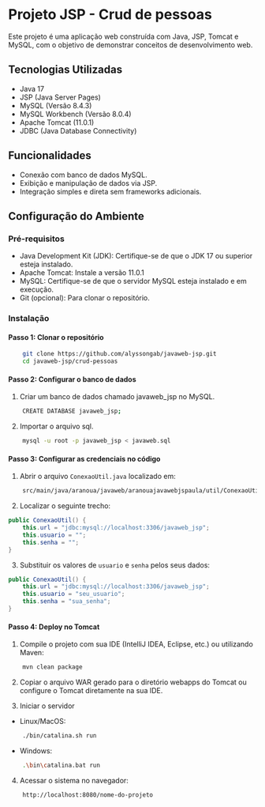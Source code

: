 # Projeto JSP - Crud de pessoas
Este projeto é uma aplicação web construída com Java, JSP, Tomcat e MySQL, com o objetivo de demonstrar conceitos de desenvolvimento web.
## Tecnologias Utilizadas

- Java 17
- JSP (Java Server Pages)
- MySQL (Versão 8.4.3)
- MySQL Workbench (Versão 8.0.4)
- Apache Tomcat (11.0.1)
- JDBC (Java Database Connectivity)
## Funcionalidades

- Conexão com banco de dados MySQL.
- Exibição e manipulação de dados via JSP.
- Integração simples e direta sem frameworks adicionais.
## Configuração do Ambiente
### Pré-requisitos

- Java Development Kit (JDK): Certifique-se de que o JDK 17 ou superior esteja instalado.
- Apache Tomcat: Instale a versão 11.0.1
- MySQL: Certifique-se de que o servidor MySQL esteja instalado e em execução.
- Git (opcional): Para clonar o repositório.
### Instalação
#### Passo 1: Clonar o repositório
```bash
    git clone https://github.com/alyssongab/javaweb-jsp.git
    cd javaweb-jsp/crud-pessoas
```
#### Passo 2: Configurar o banco de dados
1. Criar um banco de dados chamado javaweb_jsp no MySQL.
```bash
    CREATE DATABASE javaweb_jsp;

```
2. Importar o arquivo sql.
```bash
    mysql -u root -p javaweb_jsp < javaweb.sql

```
#### Passo 3: Configurar as credenciais no código
1. Abrir o arquivo `ConexaoUtil.java` localizado em:
```bash
    src/main/java/aranoua/javaweb/aranouajavawebjspaula/util/ConexaoUtil.java
```
2. Localizar o seguinte trecho:
```java
public ConexaoUtil() {
    this.url = "jdbc:mysql://localhost:3306/javaweb_jsp";
    this.usuario = "";
    this.senha = "";
}
```
3. Substituir os valores de `usuario` e `senha` pelos seus dados:
```java
public ConexaoUtil() {
    this.url = "jdbc:mysql://localhost:3306/javaweb_jsp";
    this.usuario = "seu_usuario";
    this.senha = "sua_senha";
}
```
#### Passo 4: Deploy no Tomcat
1. Compile o projeto com sua IDE (IntelliJ IDEA, Eclipse, etc.) ou utilizando Maven:
```bash
    mvn clean package
```
2. Copiar o arquivo WAR gerado para o diretório webapps do Tomcat ou configure o Tomcat diretamente na sua IDE.

3. Iniciar o servidor
- Linux/MacOS:
```bash
    ./bin/catalina.sh run
```
- Windows:
```bash
    .\bin\catalina.bat run
```
4. Acessar o sistema no navegador:
```bash 
    http://localhost:8080/nome-do-projeto
```
